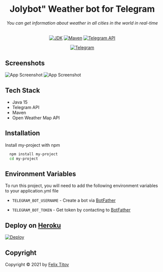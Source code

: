 
<h1 align="center">Jolybot" Weather bot for Telegram </h1>
<div align="center">
  
###### You can get information about weather in all cities in the world in real-time

[![JDK](https://img.shields.io/badge/JDK-15-orange)](https://www.oracle.com/java/technologies/javase/15-relnote-issues.html)
[![Maven](https://img.shields.io/badge/Maven-4.0.0-9cf)](https://www.apache.org)
[![Telegram API](https://img.shields.io/badge/telegrambots-5.0.0-blue)](https://core.telegram.org/bots/api)

</div>

<div align="center">
  
[![Telegram](https://img.shields.io/badge/Telegram%20Bot-1.0.0-0088cc)](https://t.me/WeatherAryanBot)

</div>


  
## Screenshots

![App Screenshot](https://github.com/filtitov2001/WeatherBot/blob/main/assets/first.png)
![App Screenshot](https://github.com/filtitov2001/WeatherBot/blob/main/assets/second.png)

  
## Tech Stack

* Java 15
* Telegram API
* Maven
* Open Weather Map API


  
## Installation

Install my-project with npm

```bash
  npm install my-project
  cd my-project
```
    
## Environment Variables

To run this project, you will need to add the following environment variables to your application.yml file


- `TELEGRAM_BOT_USERNAME` - Create a bot via [BotFather](https://t.me/botfather)

- `TELEGRAM_BOT_TOKEN` - Get token by contacting  to [BotFather](https://t.me/botfather)

## Deploy on [Heroku](https://heroku.com)

[![Deploy](https://www.herokucdn.com/deploy/button.svg)](https://heroku.com/deploy)


## Copyright

Copyright © 2021 by [Felix Titov](https://github.com/filtitov2001)

